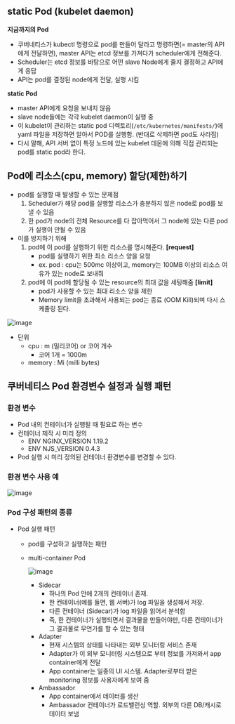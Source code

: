 ## static Pod (kubelet daemon)

**지금까지의 Pod**

- 쿠버네티스가 kubectl 명령으로 pod를 만들어 달라고 명령하면(= master의 API에게 전달하면), master API는 etcd 정보를 가져다가 scheduler에게 전해준다.
- Scheduler는 etcd 정보를 바탕으로 어떤 slave Node에게 줄지 결정하고 API에게 응답
- API는 pod를 결정된 node에게 전달, 실행 시킴

**static Pod**

- master API에게 요청을 보내지 않음
- slave node들에는 각각 kubelet daemon이 실행 중
- 이 kubelet이 관리하는 static pod 디렉토리(`/etc/kubernetes/manifests/`)에 yaml 파일을 저장하면 알아서 POD를 실행함. (반대로 삭제하면 pod도 사라짐)
- 다시 말해, API 서버 없이 특정 노드에 있는 kubelet 데몬에 의해 직접 관리되는 pod를 static pod라 한다.

## Pod에 리소스(cpu, memory) 할당(제한)하기

- pod를 실행할 때 발생할 수 있는 문제점
    1. Scheduler가 해당 pod를 실행할 리소스가 충분하지 않은 node로 pod를 보낼 수 있음
    2. 한 pod가 node의 전체 Resource를 다 잡아먹어서 그 node에 있는 다른 pod가 실행이 안될 수 있음
- 이를 방지하기 위해
    1. pod에 이 pod를 실행하기 위한 리소스를 명시해준다. **[request]**
        - pod를 실행하기 위한 최소 리소스 양을 요청
        - ex. pod : cpu는 500mc 이상이고, memory는 100MB 이상의 리소스 여유가 있는 node로 보내줘
    2. pod에 이 pod에 할당될 수 있는 resource의 최대 값을 세팅해줌 **[limit]**
        - pod가 사용할 수 있는 최대 리소스 양을 제한
        - Memory limit을 초과해서 사용되는 pod는 종료 (OOM Kill)되며 다시 스케줄링 된다.

![image](https://user-images.githubusercontent.com/47748246/159627974-eb22ab21-663e-4601-a0a4-dddd53655714.png)

- 단위
    - cpu : m (밀리코어) or 코어 개수
        - 코어 1개 = 1000m
    - memory : Mi (milli bytes)

## 쿠버네티스 Pod 환경변수 설정과 실행 패턴

### 환경 변수

- Pod 내의 컨테이너가 실행될 때 필요로 하는 변수
- 컨테이너 제작 시 미리 정의
    - ENV NGINX_VERSION 1.19.2
    - ENV NJS_VERSION 0.4.3
- Pod 실행 시 미리 정의된 컨테이너 환경변수를 변경할 수 있다.

### 환경 변수 사용 예

![image](https://user-images.githubusercontent.com/47748246/159627998-c3d32c55-9df5-4a91-ac79-e54d29bd6625.png)

### Pod 구성 패턴의 종류

- Pod 실행 패턴
    - pod를 구성하고 실행하는 패턴
    - multi-container Pod
        
        ![image](https://user-images.githubusercontent.com/47748246/159628020-33c64724-adc4-4d6b-97c1-804f18e85551.png)
        
        - Sidecar
            - 하나의 Pod 안에 2개의 컨테이너 존재.
            - 한 컨테이너(예를 들면, 웹 서버)가 log 파일을 생성해서 저장.
            - 다른 컨테이너 (Sidecar)가 log 파일을 읽어서 분석함
            - 즉, 한 컨테이너가 실행되면서 결과물을 만들어야만, 다른 컨테이너가 그 결과물로 무언가를 할 수 있는 형태
        - Adapter
            - 현재 시스템의 상태를 나타내는 외부 모니터링 서비스 존재
            - Adapter가 이 외부 모니터링 시스템으로 부터 정보를 가져와서  app container에게 전달
            - App container는 일종의 UI 시스템. Adapter로부터 받은 monitoring 정보를 사용자에게 보여 줌
        - Ambassador
            - App container에서 데이터를 생산
            - Ambassador 컨테이너가 로드밸런싱 역할. 외부의 다른 DB/캐시로 데이터 보냄
